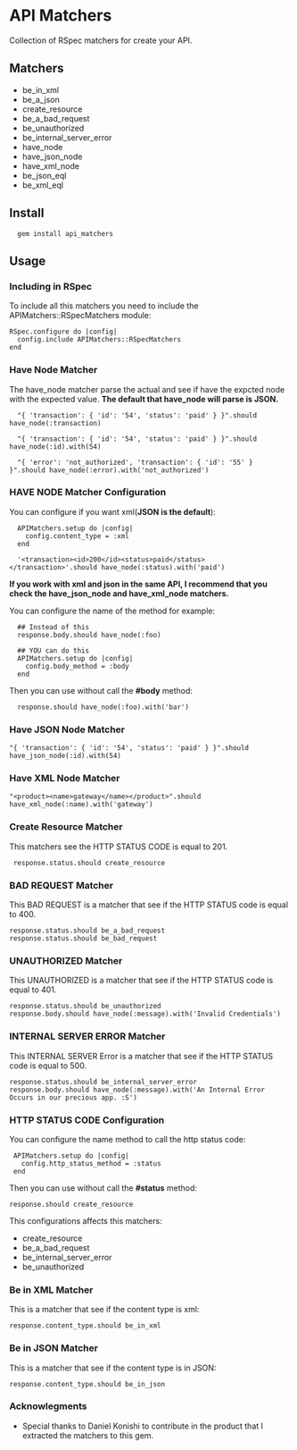 # API Matchers

Collection of RSpec matchers for create your API.

## Matchers

* be_in_xml
* be_a_json
* create_resource
* be_a_bad_request
* be_unauthorized
* be_internal_server_error
* have_node
* have_json_node
* have_xml_node
* be_json_eql
* be_xml_eql

## Install

      gem install api_matchers

## Usage

### Including in RSpec

To include all this matchers you need to include the APIMatchers::RSpecMatchers module:

    RSpec.configure do |config|
      config.include APIMatchers::RSpecMatchers
    end

### Have Node Matcher

The have_node matcher parse the actual and see if have the expcted node with the expected value.
**The default that have_node will parse is JSON.**

      "{ 'transaction': { 'id': '54', 'status': 'paid' } }".should have_node(:transaction)

      "{ 'transaction': { 'id': '54', 'status': 'paid' } }".should have_node(:id).with(54)

      "{ 'error': 'not_authorized', 'transaction': { 'id': '55' } }".should have_node(:error).with('not_authorized')

### HAVE NODE Matcher Configuration

You can configure if you want xml(**JSON is the default**):

      APIMatchers.setup do |config|
        config.content_type = :xml
      end

      '<transaction><id>200</id><status>paid</status></transaction>'.should have_node(:status).with('paid')

**If you work with xml and json in the same API, I recommend that you check the have_json_node and have_xml_node matchers.**

You can configure the name of the method for example:

      ## Instead of this
      response.body.should have_node(:foo)

      ## YOU can do this
      APIMatchers.setup do |config|
        config.body_method = :body
      end

Then you can use without call the **#body** method:

      response.should have_node(:foo).with('bar')

### Have JSON Node Matcher

    "{ 'transaction': { 'id': '54', 'status': 'paid' } }".should have_json_node(:id).with(54)

### Have XML Node Matcher

    "<product><name>gateway</name></product>".should have_xml_node(:name).with('gateway')


### Create Resource Matcher

This matchers see the HTTP STATUS CODE is equal to 201.

     response.status.should create_resource

### BAD REQUEST Matcher

This BAD REQUEST is a matcher that see if the HTTP STATUS code is equal to 400.

    response.status.should be_a_bad_request
    response.status.should be_bad_request

### UNAUTHORIZED Matcher

This UNAUTHORIZED is a matcher that see if the HTTP STATUS code is equal to 401.

    response.status.should be_unauthorized
    response.body.should have_node(:message).with('Invalid Credentials')

### INTERNAL SERVER ERROR Matcher

This INTERNAL SERVER Error is a matcher that see if the HTTP STATUS code is equal to 500.

    response.status.should be_internal_server_error
    response.body.should have_node(:message).with('An Internal Error Occurs in our precious app. :S')

### HTTP STATUS CODE Configuration

You can configure the name method to call the http status code:

     APIMatchers.setup do |config|
       config.http_status_method = :status
     end

Then you can use without call the **#status** method:

    response.should create_resource

This configurations affects this matchers:

* create_resource
* be_a_bad_request
* be_internal_server_error
* be_unauthorized

### Be in XML Matcher

This is a matcher that see if the content type is xml:

    response.content_type.should be_in_xml

### Be in JSON Matcher

This is a matcher that see if the content type is in JSON:

    response.content_type.should be_in_json

### Acknowlegments

* Special thanks to Daniel Konishi to contribute in the product that I extracted the matchers to this gem.